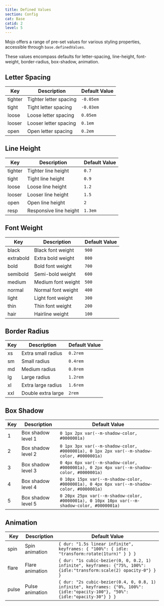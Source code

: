 ```yaml
---
title: Defined Values
section: Config
cat: Base
catid: 2
level: 5
---
```


Mojo offers a range of pre-set values for various styling properties, accessible through `base.definedValues`.

These values encompass defaults for letter-spacing, line-height, font-weight, border-radius, box-shadow, animation.

## Letter Spacing

| Key     | Description            | Default Value |
| ------- | ---------------------- | ------------- |
| tighter | Tighter letter spacing | `-0.05em`     |
| tight   | Tight letter spacing   | `-0.03em`     |
| loose   | Loose letter spacing   | `0.05em`      |
| looser  | Looser letter spacing  | `0.1em`       |
| open    | Open letter spacing    | `0.2em`       |

## Line Height

| Key     | Description            | Default Value |
| ------- | ---------------------- | ------------- |
| tighter | Tighter line height    | `0.7`         |
| tight   | Tight line height      | `0.9`         |
| loose   | Loose line height      | `1.2`         |
| looser  | Looser line height     | `1.5`         |
| open    | Open line height       | `2`           |
| resp    | Responsive line height | `1.3em`       |

## Font Weight

| Key       | Description        | Default Value |
| --------- | ------------------ | ------------- |
| black     | Black font weight  | `900`         |
| extrabold | Extra bold weight  | `800`         |
| bold      | Bold font weight   | `700`         |
| semibold  | Semi-bold weight   | `600`         |
| medium    | Medium font weight | `500`         |
| normal    | Normal font weight | `400`         |
| light     | Light font weight  | `300`         |
| thin      | Thin font weight   | `200`         |
| hair      | Hairline weight    | `100`         |

## Border Radius

| Key | Description        | Default Value |
| --- | ------------------ | ------------- |
| xs  | Extra small radius | `0.2rem`      |
| sm  | Small radius       | `0.4rem`      |
| md  | Medium radius      | `0.8rem`      |
| lg  | Large radius       | `1.2rem`      |
| xl  | Extra large radius | `1.6rem`      |
| xxl | Double extra large | `2rem`        |

## Box Shadow

| Key | Description        | Default Value                                                                                |
| --- | ------------------ | -------------------------------------------------------------------------------------------- |
| 1   | Box shadow level 1 | `0 1px 2px var(--m-shadow-color, #0000001a)`                                                 |
| 2   | Box shadow level 2 | `0 1px 3px var(--m-shadow-color, #0000001a), 0 1px 2px var(--m-shadow-color, #0000001a)`     |
| 3   | Box shadow level 3 | `0 4px 6px var(--m-shadow-color, #0000001a), 0 2px 4px var(--m-shadow-color, #0000001a)`     |
| 4   | Box shadow level 4 | `0 10px 15px var(--m-shadow-color, #0000001a), 0 4px 6px var(--m-shadow-color, #0000001a)`   |
| 5   | Box shadow level 5 | `0 20px 25px var(--m-shadow-color, #0000001a), 0 10px 10px var(--m-shadow-color, #0000001a)` |

## Animation

<div class="overflow-auto">

| Key   | Description     | Default Value                                                                                                                    |
| ----- | --------------- | -------------------------------------------------------------------------------------------------------------------------------- |
| spin  | Spin animation  | `{ dur: "1.5s linear infinite", keyframes: { "100%": { idle: "transform:rotate(1turn)" } } }`                                    |
| flare | Flare animation | `{ dur: "1s cubic-bezier(0, 0, 0.2, 1) infinite", keyframes: {"75%, 100%": {idle:"transform:scale(2) opacity-0"} } }`            |
| pulse | Pulse animation | `{ dur: "2s cubic-bezier(0.4, 0, 0.8, 1) infinite", keyframes: {"0%, 100%": {idle:"opacity-100"}, "50%":{idle:"opacity-30"} } }` |

</div>
